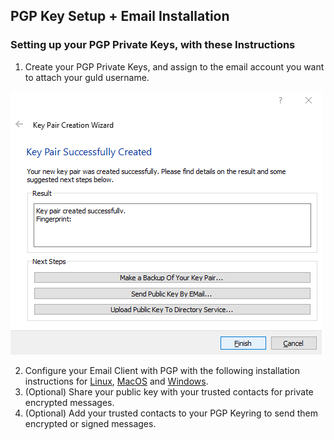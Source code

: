 ## PGP Key Setup + Email Installation


### Setting up your PGP Private Keys, with these Instructions


1. Create your PGP Private Keys, and assign to the email account you want to attach your guld username.

![](pgp_installations/windows_gpg4win_4.png)

2. Configure your Email Client with PGP with the following installation instructions for [Linux](2-Linux.html), [MacOS](3-MacOS.html) and [Windows](4-Windows.html).
3. (Optional) Share your public key with your trusted contacts for private encrypted messages.
4. (Optional) Add your trusted contacts to your PGP Keyring to send them encrypted or signed messages. 















